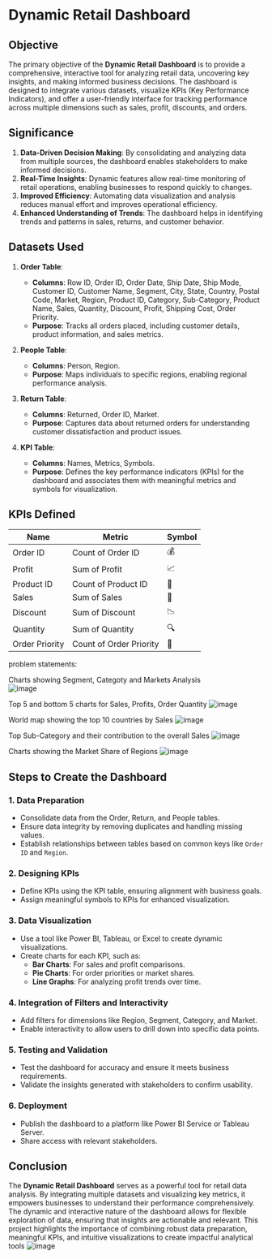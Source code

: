# Dynamic Retail Dashboard

## Objective

The primary objective of the **Dynamic Retail Dashboard** is to provide a comprehensive, interactive tool for analyzing retail data, uncovering key insights, and making informed business decisions. The dashboard is designed to integrate various datasets, visualize KPIs (Key Performance Indicators), and offer a user-friendly interface for tracking performance across multiple dimensions such as sales, profit, discounts, and orders.

## Significance

1. **Data-Driven Decision Making**: By consolidating and analyzing data from multiple sources, the dashboard enables stakeholders to make informed decisions.
2. **Real-Time Insights**: Dynamic features allow real-time monitoring of retail operations, enabling businesses to respond quickly to changes.
3. **Improved Efficiency**: Automating data visualization and analysis reduces manual effort and improves operational efficiency.
4. **Enhanced Understanding of Trends**: The dashboard helps in identifying trends and patterns in sales, returns, and customer behavior.

## Datasets Used

1. **Order Table**:

   - **Columns**: Row ID, Order ID, Order Date, Ship Date, Ship Mode, Customer ID, Customer Name, Segment, City, State, Country, Postal Code, Market, Region, Product ID, Category, Sub-Category, Product Name, Sales, Quantity, Discount, Profit, Shipping Cost, Order Priority.
   - **Purpose**: Tracks all orders placed, including customer details, product information, and sales metrics.

2. **People Table**:

   - **Columns**: Person, Region.
   - **Purpose**: Maps individuals to specific regions, enabling regional performance analysis.

3. **Return Table**:

   - **Columns**: Returned, Order ID, Market.
   - **Purpose**: Captures data about returned orders for understanding customer dissatisfaction and product issues.

4. **KPI Table**:

   - **Columns**: Names, Metrics, Symbols.
   - **Purpose**: Defines the key performance indicators (KPIs) for the dashboard and associates them with meaningful metrics and symbols for visualization.

## KPIs Defined

| **Name**       | **Metric**              | **Symbol** |
| -------------- | ----------------------- | ---------- |
| Order ID       | Count of Order ID       | 💰         |
| Profit         | Sum of Profit           | 📈         |
| Product ID     | Count of Product ID     | 🔘         |
| Sales          | Sum of Sales            | 💬         |
| Discount       | Sum of Discount         | 📉         |
| Quantity       | Sum of Quantity         | 🔍         |
| Order Priority | Count of Order Priority | 💩         |

problem statements:

Charts showing Segment, Categoty and Markets Analysis	
![image](https://github.com/user-attachments/assets/199e44ed-38da-459d-ad5c-91b9c766a266)

Top 5 and bottom 5 charts for Sales, Profits, Order Quantity
![image](https://github.com/user-attachments/assets/81297397-f25c-4701-928c-5ad460641407)

World map showing the top 10 countries by Sales	
![image](https://github.com/user-attachments/assets/c24e8ae8-3af1-4f7a-b5d9-6877b00fd22d)

Top Sub-Category and their contribution to the overall Sales
![image](https://github.com/user-attachments/assets/6dcc769b-8fd5-4d0b-812f-0551f0ed6c05)

Charts showing the Market Share of Regions
![image](https://github.com/user-attachments/assets/957e1b5d-6637-4e32-b02d-7d1ed147a3d2)



## Steps to Create the Dashboard

### 1. Data Preparation

- Consolidate data from the Order, Return, and People tables.
- Ensure data integrity by removing duplicates and handling missing values.
- Establish relationships between tables based on common keys like `Order ID` and `Region`.

### 2. Designing KPIs

- Define KPIs using the KPI table, ensuring alignment with business goals.
- Assign meaningful symbols to KPIs for enhanced visualization.

### 3. Data Visualization

- Use a tool like Power BI, Tableau, or Excel to create dynamic visualizations.
- Create charts for each KPI, such as:
  - **Bar Charts**: For sales and profit comparisons.
  - **Pie Charts**: For order priorities or market shares.
  - **Line Graphs**: For analyzing profit trends over time.

### 4. Integration of Filters and Interactivity

- Add filters for dimensions like Region, Segment, Category, and Market.
- Enable interactivity to allow users to drill down into specific data points.

### 5. Testing and Validation

- Test the dashboard for accuracy and ensure it meets business requirements.
- Validate the insights generated with stakeholders to confirm usability.

### 6. Deployment

- Publish the dashboard to a platform like Power BI Service or Tableau Server.
- Share access with relevant stakeholders.

## Conclusion

The **Dynamic Retail Dashboard** serves as a powerful tool for retail data analysis. By integrating multiple datasets and visualizing key metrics, it empowers businesses to understand their performance comprehensively. The dynamic and interactive nature of the dashboard allows for flexible exploration of data, ensuring that insights are actionable and relevant. This project highlights the importance of combining robust data preparation, meaningful KPIs, and intuitive visualizations to create impactful analytical tools
![image](https://github.com/user-attachments/assets/9b0656f4-3585-4646-94d2-738e9bbefe30)
